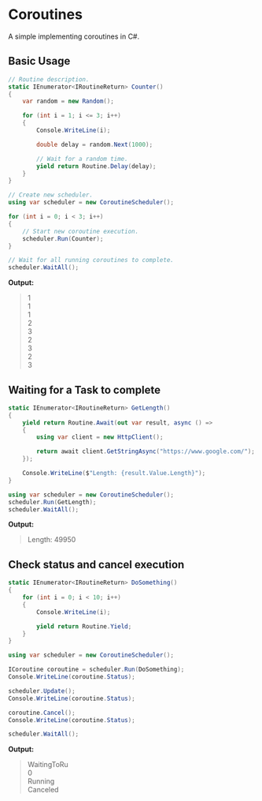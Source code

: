 # Coroutines
A simple implementing coroutines in C#.

## Basic Usage

```c#
// Routine description.
static IEnumerator<IRoutineReturn> Counter()
{
    var random = new Random();

    for (int i = 1; i <= 3; i++)
    {
        Console.WriteLine(i);

        double delay = random.Next(1000);

        // Wait for a random time.
        yield return Routine.Delay(delay);
    }
}

// Create new scheduler.
using var scheduler = new CoroutineScheduler();

for (int i = 0; i < 3; i++)
{
    // Start new coroutine execution.
    scheduler.Run(Counter);
}

// Wait for all running coroutines to complete.
scheduler.WaitAll();
```

**Output:**  
> 1  
1  
1  
2  
3  
2  
3  
2  
3

## Waiting for a Task to complete

```c#
static IEnumerator<IRoutineReturn> GetLength()
{
    yield return Routine.Await(out var result, async () =>
    {
        using var client = new HttpClient();

        return await client.GetStringAsync("https://www.google.com/");
    });

    Console.WriteLine($"Length: {result.Value.Length}");
}

using var scheduler = new CoroutineScheduler();
scheduler.Run(GetLength);
scheduler.WaitAll();
```

**Output:**  
> Length: 49950

## Check status and cancel execution

```c#
static IEnumerator<IRoutineReturn> DoSomething()
{
    for (int i = 0; i < 10; i++)
    {
        Console.WriteLine(i);

        yield return Routine.Yield;
    }
}

using var scheduler = new CoroutineScheduler();

ICoroutine coroutine = scheduler.Run(DoSomething);
Console.WriteLine(coroutine.Status);

scheduler.Update();
Console.WriteLine(coroutine.Status);

coroutine.Cancel();
Console.WriteLine(coroutine.Status);

scheduler.WaitAll();
```

**Output:**
> WaitingToRu  
0  
Running  
Canceled